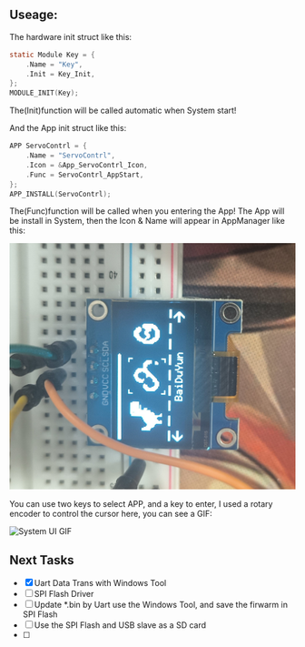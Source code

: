 ## Useage:

The hardware init struct like this:
```c
static Module Key = {
	.Name = "Key",
	.Init = Key_Init,
};
MODULE_INIT(Key);
```
The(Init)function will be called automatic when System start!

And the App init struct like this:
```c
APP ServoContrl = {
	.Name = "ServoContrl",
	.Icon = &App_ServoContrl_Icon,
	.Func = ServoContrl_AppStart,
};
APP_INSTALL(ServoContrl);
```
The(Func)function will be called when you entering the App!
The App will be install in System, then the Icon & Name will appear in AppManager like this:

![System UI](Images\system_ui.jpg)

You can use two keys to select APP, and a key to enter, I used a rotary encoder to control the cursor here, you can see a GIF:

![System UI GIF](./Images/system_ui.gif)

## Next Tasks
- [x] Uart Data Trans with Windows Tool
- [ ] SPI Flash Driver
- [ ] Update *.bin by Uart use the Windows Tool, and save the firwarm in SPI Flash
- [ ] Use the SPI Flash and USB slave as a SD card
- [ ] 
